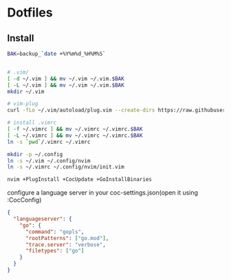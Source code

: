 # Dotfiles

## Install

```bash
BAK=backup_`date +%Y%m%d_%H%M%S`


# .vim/
[ -d ~/.vim ] && mv ~/.vim ~/.vim.$BAK
[ -L ~/.vim ] && mv ~/.vim ~/.vim.$BAK
mkdir ~/.vim

# vim-plug
curl -fLo ~/.vim/autoload/plug.vim --create-dirs https://raw.githubusercontent.com/junegunn/vim-plug/master/plug.vim

# install .vimrc
[ -f ~/.vimrc ] && mv ~/.vimrc ~/.vimrc.$BAK
[ -L ~/.vimrc ] && mv ~/.vimrc ~/.vimrc.$BAK
ln -s `pwd`/.vimrc ~/.vimrc

mkdir -p ~/.config
ln -s ~/.vim ~/.config/nvim
ln -s ~/.vimrc ~/.config/nvim/init.vim

nvim +PlugInstall +CocUpdate +GoInstallBinaries
```

configure a language server in your coc-settings.json(open it using :CocConfig)

```json
{
  "languageserver": {
    "go": {
      "command": "gopls",
      "rootPatterns": ["go.mod"],
      "trace.server": "verbose",
      "filetypes": ["go"]
    }
  }
}
```

